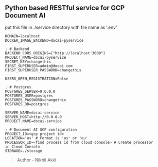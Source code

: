 <!--
 Copyright (c) 2021 Nikhil Akki
 
 This software is released under the MIT License.
 https://opensource.org/licenses/MIT
-->

## Python based RESTful service for GCP Document AI

put this file in ./service directory with file name as '.env' 
```.env
DOMAIN=localhost
DOCKER_IMAGE_BACKEND=docai-pyservice

; # Backend
BACKEND_CORS_ORIGINS=["http://localhost:3000"]
PROJECT_NAME=docai-pyservice
SECRET_KEY=changethis
FIRST_SUPERUSER=admin@docai.com
FIRST_SUPERUSER_PASSWORD=changethis

USERS_OPEN_REGISTRATION=False

; # Postgres
POSTGRES_SERVER=0.0.0.0
POSTGRES_USER=postgres
POSTGRES_PASSWORD=changethis
POSTGRES_DB=postgres

SERVER_NAME=docai-service
SERVER_HOST=http://0.0.0.0
PROJECT_NAME=docai-service

; # Document AI GCP configuration
PROJECT_ID=<gcp project id>
LOCATION='us' # Format is 'us' or 'eu'
PROCESSOR_ID=<find process id from cloud console> # Create processor in Cloud Console
STORAGE=./storage
```

> Author - Nikhil Akki

